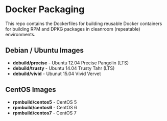 Docker Packaging
================

This repo contains the Dockerfiles for building reusable Docker
containers for building RPM and DPKG packages in cleanroom
(repeatable) environments.

Debian / Ubuntu Images
----------------------

- **debuild/precise** - Ubuntu 12.04 Precise Pangolin (LTS)
- **debuild/trusty** - Ubuntu 14.04 Trusty Tahr (LTS)
- **debuild/vivid** - Ubunut 15.04 Vivid Vervet


CentOS Images
-------------

- **rpmbuild/centos5** - CentOS 5
- **rpmbuild/centos6** - CentOS 6
- **rpmbuild/centos7** - CentOS 7
